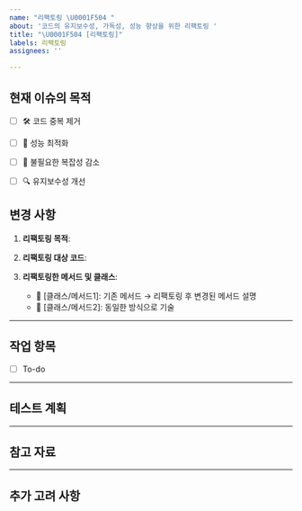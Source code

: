 ```yaml
---
name: "리팩토링 \U0001F504 "
about: '코드의 유지보수성, 가독성, 성능 향상을 위한 리팩토링 '
title: "\U0001F504 [리팩토링]"
labels: 리팩토링
assignees: ''

---
```


## 현재 이슈의 목적

- [ ]  🛠️ 코드 중복 제거
- [ ] 🚀 성능 최적화
- [ ] 🧹 불필요한 복잡성 감소
- [ ]  🔍 유지보수성 개선


## 변경 사항

1. **리팩토링 목적**: 


2. **리팩토링 대상 코드**:


3. **리팩토링한 메서드 및 클래스**:
   - 📌 [클래스/메서드1]: 기존 메서드 → 리팩토링 후 변경된 메서드 설명
   - 📌 [클래스/메서드2]: 동일한 방식으로 기술

---

## 작업 항목

- [ ] To-do 

---

## 테스트 계획

---

## 참고 자료

---

## 추가 고려 사항
